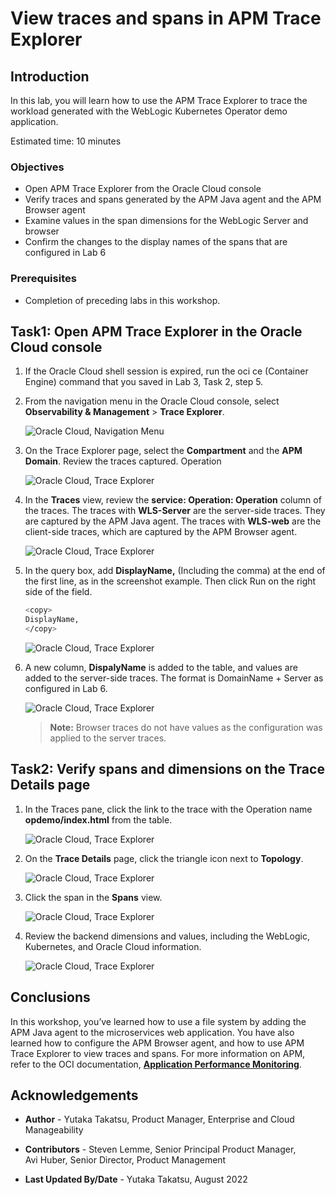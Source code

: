 # View traces and spans in APM Trace Explorer

## Introduction

In this lab, you will learn how to use the APM Trace Explorer to trace the workload generated with the WebLogic Kubernetes Operator demo application.

Estimated time: 10 minutes

### Objectives

* Open APM Trace Explorer from the Oracle Cloud console
*	Verify traces and spans generated by the APM Java agent and the APM Browser agent
*	Examine values in the span dimensions for the WebLogic Server and browser
* Confirm the changes to the display names of the spans that are configured in Lab 6

### Prerequisites

* Completion of preceding labs in this workshop.


## Task1:  Open APM Trace Explorer in the Oracle Cloud console



1. If the Oracle Cloud shell session is expired, run the oci ce (Container Engine) command that you saved in Lab 3, Task 2, step 5.


2. From the navigation menu in the Oracle Cloud console, select **Observability & Management** > **Trace Explorer**.

   ![Oracle Cloud, Navigation Menu](images/8-1-1-menu.png " ")


3. On the Trace Explorer page, select the **Compartment** and the **APM Domain**. Review the traces captured. Operation

      ![Oracle Cloud, Trace Explorer](images/8-1-2-menu.png " ")

4. In the **Traces** view, review the **service: Operation: Operation** column of the traces. The traces with **WLS-Server** are the server-side traces. They are captured by the APM Java agent. The traces with **WLS-web** are the client-side traces, which are captured by the APM Browser agent.  

      ![Oracle Cloud, Trace Explorer](images/8-1-2-1-menu.png " ")

5.	In the query box, add **DisplayName,** (Including the comma) at the end of the first line, as in the screenshot example. Then click Run on the right side of the field.

       ``` bash
       <copy>
       DisplayName,
       </copy>
       ```

      ![Oracle Cloud, Trace Explorer](images/8-1-3-menu.png " ")

6.	A new column, **DispalyName** is added to the table, and values are added to the server-side traces. The format is DomainName + Server as configured in Lab 6.

    ![Oracle Cloud, Trace Explorer](images/8-1-4-menu.png " ")

    >**Note:** Browser traces do not have values as the configuration was applied to the server traces.

## Task2:  Verify spans and dimensions on the Trace Details page

1.	In the Traces pane, click the link to the trace with the Operation name **opdemo/index.html** from the table.

    ![Oracle Cloud, Trace Explorer](images/8-2-1-menu.png " ")

2.	On the **Trace Details** page, click the triangle icon next to **Topology**.

    ![Oracle Cloud, Trace Explorer](images/8-2-2-menu.png " ")

3. Click the span in the **Spans** view.

    ![Oracle Cloud, Trace Explorer](images/8-2-3-menu.png " ")

4.	Review the backend dimensions and values, including the WebLogic, Kubernetes, and Oracle Cloud information.

    ![Oracle Cloud, Trace Explorer](images/8-2-4-menu.png " ")





## Conclusions

In this workshop, you’ve learned how to use a file system by adding the APM Java agent to the microservices web application. You have also learned how to configure the APM Browser agent, and how to use APM Trace Explorer to view traces and spans. For more information on APM, refer to the OCI documentation, **[Application Performance Monitoring](https://docs.oracle.com/en-us/iaas/application-performance-monitoring/index.html)**.


## Acknowledgements

* **Author** - Yutaka Takatsu, Product Manager, Enterprise and Cloud Manageability
- **Contributors** - Steven Lemme, Senior Principal Product Manager,  
Avi Huber, Senior Director, Product Management
* **Last Updated By/Date** - Yutaka Takatsu, August 2022
